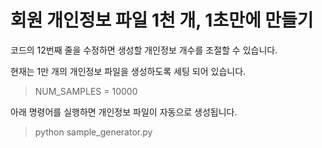 # 회원 개인정보 파일 1천 개, 1초만에 만들기

코드의 12번째 줄을 수정하면 생성할 개인정보 개수를 조절할 수 있습니다.

현재는 1만 개의 개인정보 파일을 생성하도록 세팅 되어 있습니다.
> NUM_SAMPLES = 10000


아래 명령어를 실행하면 개인정보 파일이 자동으로 생성됩니다.
> python sample_generator.py
